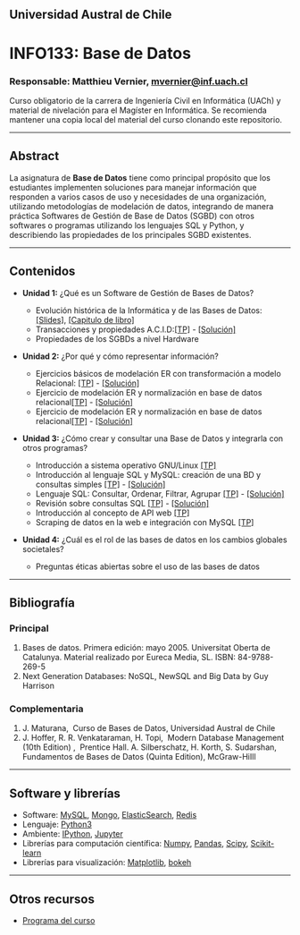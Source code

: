 ## Universidad Austral de Chile

# INFO133: Base de Datos

### Responsable: Matthieu Vernier, mvernier@inf.uach.cl

Curso obligatorio de la carrera de Ingeniería Civil en Informática (UACh) y material de nivelación para el Magíster en Informática. Se recomienda mantener una copia local del material del curso clonando este repositorio. 

***
## Abstract

La asignatura de **Base de Datos** tiene como principal propósito que los estudiantes implementen soluciones para manejar información que responden a varios casos de uso y necesidades de una organización, utilizando metodologías de modelación de datos, integrando de manera práctica Softwares de Gestión de Base de Datos (SGBD) con otros softwares o programas utilizando los lenguajes SQL y Python, y describiendo las propiedades de los principales SGBD existentes.


***
## Contenidos

- **Unidad 1:** ¿Qué es un Software de Gestión de Bases de Datos?
	- Evolución histórica de la Informática y de las Bases de Datos: [[Slides]](unidad1/slides-Maturana2012.pdf), [[Capitulo de libro]](unidad1/capitulo1.pdf)
	- Transacciones y propiedades A.C.I.D:[[TP]](unidad1/transacciones.md) - [[Solución]](unidad1/solucion/solucion-transacciones.md)
	- Propiedades de los SGBDs a nivel Hardware

- **Unidad 2:** ¿Por qué y cómo representar información?
	- Ejercicios básicos de modelación ER con transformación a modelo Relacional: [[TP]](unidad2/tp-ejercicios-básicosER.md) - [[Solución]](unidad2/solucion/solucion-tp-ejercicios-básicosER.md)
	- Ejercicio de modelación ER y normalización en base de datos relacional[[TP]](unidad2/ejercicio1.md)  - [[Solución]](unidad2/solucion/solucion-ejercicio1.md)
	- Ejercicio de modelación ER y normalización en base de datos relacional[[TP]](unidad2/ejercicio2.md) - [[Solución]](unidad2/solucion/solucion-ejercicio2.md)

- **Unidad 3:** ¿Cómo crear y consultar una Base de Datos y integrarla con otros programas?
	- Introducción a sistema operativo GNU/Linux [[TP]](unidad3/tp-linux.md)
	- Introducción al lenguaje SQL y MySQL: creación de una BD y consultas simples [[TP]](unidad3/tp-sql1.md) - [[Solución]](unidad3/solucion/solucion-tp-linux.md)
	- Lenguaje SQL: Consultar, Ordenar, Filtrar, Agrupar [[TP]](unidad3/tp-sql2.md) - [[Solución]](unidad3/solucion/solucion-tp-sql2.md)
	- Revisión sobre consultas SQL [[TP]](unidad3/tp-sql3.md) - [[Solución]](unidad3/solucion/solucion-tp-sql3.md)	
	- Introducción al concepto de API web [[TP]](unidad3/TP_IntroduccionAPI_FlaskPython.ipynb)
	- Scraping de datos en la web e integración con MySQL [[TP]](unidad3/tp-scraping.ipynb)

- **Unidad 4:** ¿Cuál es el rol de las bases de datos en los cambios globales societales?
	- Preguntas éticas abiertas sobre el uso de las bases de datos

***
## Bibliografía 


### Principal
1. Bases de datos. Primera edición: mayo 2005. Universitat Oberta de Catalunya. Material realizado por Eureca Media, SL. ISBN:
84-9788-269-5
1. Next Generation Databases: NoSQL, NewSQL and Big Data by Guy Harrison

### Complementaria
1. J. Maturana, ​ Curso de Bases de Datos, Universidad Austral de Chile
1. J. Hoffer, R. R. Venkataraman, H. Topi, ​ Modern Database Management (10th Edition) , ​ Prentice Hall.
A. Silberschatz, H. Korth, S. Sudarshan, ​ Fundamentos de Bases de Datos (Quinta Edition), ​ McGraw-HiIll

***
## Software y librerías

- Software: [MySQL](https://www.mysql.com/), [Mongo](https://www.mongodb.com/), [ElasticSearch](https://www.elastic.co/products/elasticsearch), [Redis](https://redis.io/)
- Lenguaje: [Python3](https://docs.python.org/3/)
- Ambiente: [IPython](https://ipython.org), [Jupyter](https://jupyter.org/)
- Librerías para computación científica: [Numpy](http://www.numpy.org/), [Pandas](https://pandas.pydata.org/), [Scipy](https://www.scipy.org/), [Scikit-learn](https://bokeh.pydata.org/en/latest/)
- Librerías para visualización: [Matplotlib](https://matplotlib.org/), [bokeh](https://bokeh.pydata.org/en/latest/)


***
## Otros recursos


- [Programa del curso](Programa_INFO133_BaseDeDatos_2019.pdf)




